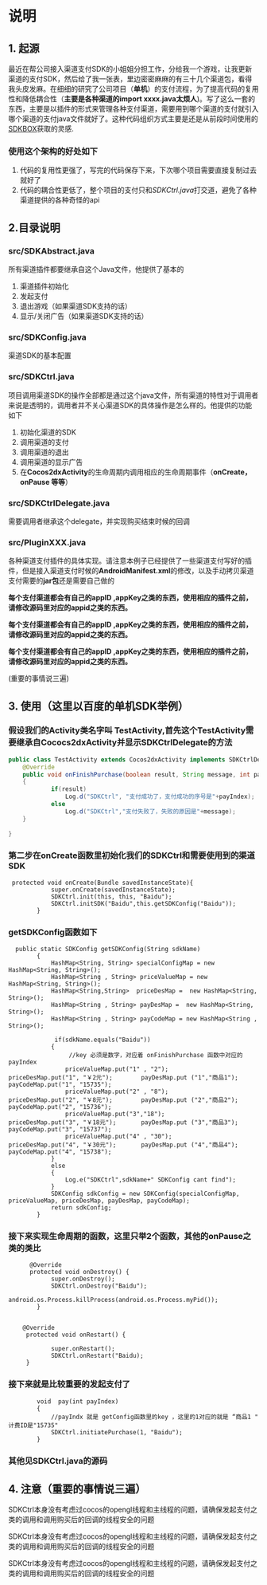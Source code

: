 # 说明
## 1. 起源
最近在帮公司接入渠道支付SDK的小姐姐分担工作，分给我一个游戏，让我更新渠道的支付SDK，然后给了我一张表，里边密密麻麻的有三十几个渠道包，看得我头皮发麻。在细细的研究了公司项目（**单机**）的支付流程，为了提高代码的复用性和降低耦合性（**主要是各种渠道的import xxxx.java太烦人**)。写了这么一套的东西，主要是以插件的形式来管理各种支付渠道，需要用到哪个渠道的支付就引入哪个渠道的支付java文件就好了。这种代码组织方式主要是还是从前段时间使用的[SDKBOX](http://www.sdkbox.com/)获取的灵感.

### 使用这个架构的好处如下
1. 代码的复用性更强了，写完的代码保存下来，下次哪个项目需要直接复制过去就好了
2. 代码的耦合性更低了，整个项目的支付只和*SDKCtrl.java*打交道，避免了各种渠道提供的各种奇怪的api


## 2.目录说明
### **src/SDKAbstract.java**
所有渠道插件都要继承自这个Java文件，他提供了基本的

1. 渠道插件初始化
2. 发起支付
3. 退出游戏（如果渠道SDK支持的话）
4. 显示/关闭广告（如果渠道SDK支持的话）


### **src/SDKConfig.java**
渠道SDK的基本配置

### **src/SDKCtrl.java**
项目调用渠道SDK的操作全部都是通过这个java文件，所有渠道的特性对于调用者来说是透明的，调用者并不关心渠道SDK的具体操作是怎么样的。他提供的功能如下 

1. 初始化渠道的SDK
2. 调用渠道的支付
3. 调用渠道的退出
4. 调用渠道的显示广告
5. 在**Cocos2dxActivity**的生命周期内调用相应的生命周期事件（**onCreate，onPause 等等**）

### **src/SDKCtrlDelegate.java**
需要调用者继承这个delegate，并实现购买结束时候的回调

### **src/PluginXXX.java**
各种渠道支付插件的具体实现。请注意本例子已经提供了一些渠道支付写好的插件，但是接入渠道支付时候的**AndroidManifest.xml**的修改，以及手动拷贝渠道支付需要的**jar包**还是需要自己做的

**每个支付渠道都会有自己的appID ,appKey之类的东西，使用相应的插件之前，请修改源码里对应的appid之类的东西。**

**每个支付渠道都会有自己的appID ,appKey之类的东西，使用相应的插件之前，请修改源码里对应的appid之类的东西。**

**每个支付渠道都会有自己的appID ,appKey之类的东西，使用相应的插件之前，请修改源码里对应的appid之类的东西。**

(重要的事情说三遍)

## 3. 使用（这里以**百度的单机SDK**举例）
### 假设我们的Activity类名字叫 **TestActivity**,首先这个**TestActivity**需要继承自**Cococs2dxActivity**并显示**SDKCtrlDelegate**的方法

```java
public class TestActivity extends Cocos2dxActivity implements SDKCtrlDelegate{
	@Override
	public void onFinishPurchase(boolean result, String message, int payIndex, String payCode)
	{
			if(result)
				Log.d("SDKCtrl", "支付成功了，支付成功的序号是"+payIndex);
			else 
				Log.d("SDKCtrl","支付失败了，失败的原因是"+message);
	}
	
}
```

### 第二步在**onCreate**函数里初始化我们的**SDKCtrl**和需要使用到的**渠道SDK**

```
 protected void onCreate(Bundle savedInstanceState){
			super.onCreate(savedInstanceState);
			SDKCtrl.init(this, this, "Baidu");
			SDKCtrl.initSDK("Baidu",this.getSDKConfig("Baidu"));
		}
```

### getSDKConfig函数如下

```
  public static SDKConfig getSDKConfig(String sdkName)
	    {
	    	HashMap<String, String> specialConfigMap = new HashMap<String, String>();
	    	HashMap<String , String> priceValueMap = new HashMap<String, String>();
	    	HashMap<String,String> 	priceDesMap =  new HashMap<String, String>();
	    	HashMap<String , String> payDesMap =  new HashMap<String, String>();
	    	HashMap<String , String> payCodeMap = new HashMap<String , String>();
	    
	    	 if(sdkName.equals("Baidu"))
	    	{
	    		 //key 必须是数字，对应着 onFinishPurchase 函数中对应的payIndex
	    		priceValueMap.put("1" , "2");		priceDesMap.put("1", "￥2元");		payDesMap.put ("1","商品1");							payCodeMap.put("1", "15735");					
	        	priceValueMap.put("2" , "8");		priceDesMap.put("2", "￥8元");		payDesMap.put ("2","商品2");							payCodeMap.put("2", "15736");	
	        	priceValueMap.put("3","18");		priceDesMap.put("3", "￥18元");		payDesMap.put ("3","商品3");						payCodeMap.put("3", "15737");	
	        	priceValueMap.put("4" , "30");		priceDesMap.put("4", "￥30元");		payDesMap.put ("4","商品4");						payCodeMap.put("4", "15738");	
	    	}
	    	else
	    	{
	    		Log.e("SDKCtrl",sdkName+" SDKConfig cant find");
	    	}
	    	SDKConfig sdkConfig = new SDKConfig(specialConfigMap, priceValueMap, priceDesMap, payDesMap, payCodeMap);
	    	return sdkConfig;
	    }
```

### 接下来实现生命周期的函数，这里只举2个函数，其他的onPause之类的类比


```
	  @Override
	  protected void onDestroy() {
	 		super.onDestroy();
	 		SDKCtrl.onDestroy("Baidu");
	 		android.os.Process.killProcess(android.os.Process.myPid());
	 	}
	  
	 
	@Override
	 protected void onRestart() {
	
	 		super.onRestart();
	 		SDKCtrl.onRestart("Baidu);
	 }
```

### 接下来就是比较重要的发起支付了

```
		void  pay(int payIndex)
	 	{
	 		//payIndx 就是 getConfig函数里的key ，这里的1对应的就是 “商品1 " 计费ID是"15735"
	 		SDKCtrl.initiatePurchase(1, "Baidu");
	 	}
```

### 其他见SDKCtrl.java的源码


## 4. 注意（重要的事情说三遍）
SDKCtrl本身没有考虑过cocos的opengl线程和主线程的问题，请确保发起支付之类的调用和调用购买后的回调的线程安全的问题

SDKCtrl本身没有考虑过cocos的opengl线程和主线程的问题，请确保发起支付之类的调用和调用购买后的回调的线程安全的问题

SDKCtrl本身没有考虑过cocos的opengl线程和主线程的问题，请确保发起支付之类的调用和调用购买后的回调的线程安全的问题














